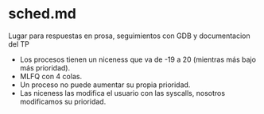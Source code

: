# sched.md

Lugar para respuestas en prosa, seguimientos con GDB y documentacion del TP

- Los procesos tienen un niceness que va de -19 a 20 (mientras más bajo más prioridad).
- MLFQ con 4 colas.
- Un proceso no puede aumentar su propia prioridad.
- Las niceness las modifica el usuario con las syscalls, nosotros modificamos su prioridad.
